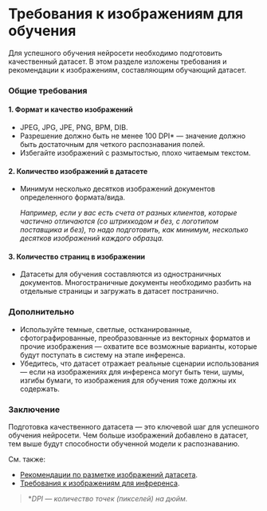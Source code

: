 # Требования к изображениям для обучения 

Для успешного обучения нейросети необходимо подготовить качественный датасет. В этом разделе изложены требования и рекомендации к изображениям, составляющим обучающий датасет.

### Общие требования

#### 1. Формат и качество изображений
- JPEG, JPG, JPE, PNG, BPM, DIB.
- Разрешение должно быть не менее 100 DPI\* — значение должно быть достаточным для четкого распознавания полей.
- Избегайте изображений с размытостью, плохо читаемым текстом.

#### 2. Количество изображений в датасете
- Минимум несколько десятков изображений документов определенного формата/вида.
    
  *Например, если у вас есть счета от разных клиентов, которые частично отличаются (со штрихкодом и без, с логотипом поставщика и без), то надо подготовить, как минимум, несколько десятков изображений каждого образца.*

#### 3. **Количество страниц в изображении**
- Датасеты для обучения составляются из одностраничных документов. Многостраничные документы необходимо разбить на отдельные страницы и загружать в датасет постранично.

### Дополнительно
- Используйте темные, светлые, остканированные, сфотографированные, преобразованные из векторных форматов и прочие изображения — охватите все возможные варианты, которые будут поступать в систему на этапе инференса.
- Убедитесь, что датасет отражает реальные сценарии использования — если на изображениях для инференса могут быть тени, шумы, изгибы бумаги, то изображения для обучения тоже должны их содержать.


### Заключение

Подготовка качественного датасета — это ключевой шаг для успешного обучения нейросети. Чем больше изображений добавлено в датасет, тем выше будут способности обученной модели к распознаванию. 

См. также:
- [Рекомендации по разметке изображений датасета](https://github.com/PrimoRPA/Docs.Rus/blob/1299-%D0%BD%D0%B0%D0%BF%D0%B8%D1%81%D0%B0%D1%82%D1%8C-%D0%B4%D0%BE%D0%BA%D1%83%D0%BC%D0%B5%D0%BD%D1%82-%D0%BF%D0%BE-primoai/primo-ai/user/other/datalabeling-requirements.md).
- [Требования к изображениям для инфреренса](https://github.com/PrimoRPA/Docs.Rus/blob/1299-%D0%BD%D0%B0%D0%BF%D0%B8%D1%81%D0%B0%D1%82%D1%8C-%D0%B4%D0%BE%D0%BA%D1%83%D0%BC%D0%B5%D0%BD%D1%82-%D0%BF%D0%BE-primoai/primo-ai/user/other/inference-quality-requirements.md).


> \**DPI — количество точек (пикселей) на дюйм.*
